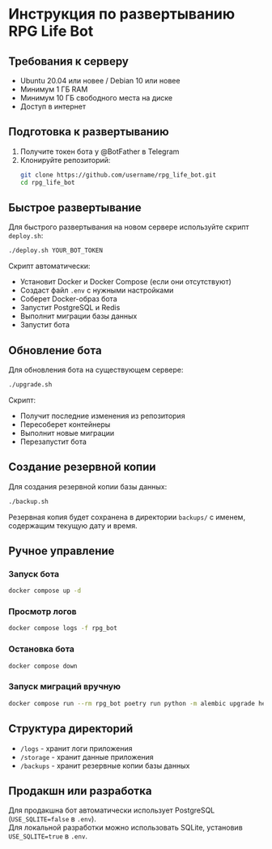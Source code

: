 # Инструкция по развертыванию RPG Life Bot

## Требования к серверу
- Ubuntu 20.04 или новее / Debian 10 или новее
- Минимум 1 ГБ RAM
- Минимум 10 ГБ свободного места на диске
- Доступ в интернет

## Подготовка к развертыванию
1. Получите токен бота у @BotFather в Telegram
2. Клонируйте репозиторий:
   ```bash
   git clone https://github.com/username/rpg_life_bot.git
   cd rpg_life_bot
   ```

## Быстрое развертывание
Для быстрого развертывания на новом сервере используйте скрипт `deploy.sh`:

```bash
./deploy.sh YOUR_BOT_TOKEN
```

Скрипт автоматически:
- Установит Docker и Docker Compose (если они отсутствуют)
- Создаст файл `.env` с нужными настройками
- Соберет Docker-образ бота
- Запустит PostgreSQL и Redis
- Выполнит миграции базы данных
- Запустит бота

## Обновление бота
Для обновления бота на существующем сервере:

```bash
./upgrade.sh
```

Скрипт:
- Получит последние изменения из репозитория
- Пересоберет контейнеры
- Выполнит новые миграции
- Перезапустит бота

## Создание резервной копии
Для создания резервной копии базы данных:

```bash
./backup.sh
```

Резервная копия будет сохранена в директории `backups/` с именем, содержащим текущую дату и время.

## Ручное управление
### Запуск бота
```bash
docker compose up -d
```

### Просмотр логов
```bash
docker compose logs -f rpg_bot
```

### Остановка бота
```bash
docker compose down
```

### Запуск миграций вручную
```bash
docker compose run --rm rpg_bot poetry run python -m alembic upgrade head
```

## Структура директорий
- `/logs` - хранит логи приложения
- `/storage` - хранит данные приложения
- `/backups` - хранит резервные копии базы данных

## Продакшн или разработка
Для продакшна бот автоматически использует PostgreSQL (`USE_SQLITE=false` в `.env`).  
Для локальной разработки можно использовать SQLite, установив `USE_SQLITE=true` в `.env`. 